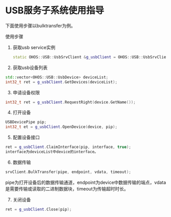 # USB服务子系统使用指导<a name="ZH-CN_TOPIC_0000001077367159"></a>


下面使用步骤以bulktransfer为例。

使用步骤<a name="section18816105182315"></a>

1. 获取usb service实例

   ```cpp
   static OHOS::USB::UsbSrvClient &g_usbClient = OHOS::USB::UsbSrvClient::GetInstance();
   ```

2. 获取usb设备列表

  ```cpp
  std::vector<OHOS::USB::UsbDevice> deviceList;
  int32_t ret = g_usbClient.GetDevices(deviceList);
  ```

3. 申请设备权限

  ```cpp
  int32_t ret = g_usbClient.RequestRight(device.GetName());
  ```

4. 打开设备

  ```cpp
  USBDevicePipe pip;
  int32_t et = g_usbClient.OpenDevice(device, pip);
  ```

5. 配置设备接口

  ```cpp
  ret = g_usbClient.ClaimInterface(pip, interface, true);
  interface为deviceList中device的interface。
  ```

6. 数据传输

  ```cpp
  srvClient.BulkTransfer(pipe, endpoint, vdata, timeout);
  ```
  pipe为打开设备后的数据传输通道，endpoint为device中数据传输的端点，vdata是需要传输或读取的二进制数据块，timeout为传输超时时长。

7. 关闭设备
 
  ```cpp
  ret = g_usbClient.Close(pip);
  ```
